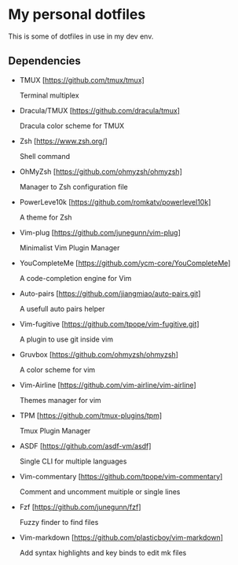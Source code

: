 # My personal dotfiles

This is some of dotfiles in use in my dev env.

## Dependencies

- TMUX [https://github.com/tmux/tmux]

    Terminal multiplex

- Dracula/TMUX [https://github.com/dracula/tmux]

    Dracula color scheme for TMUX

- Zsh [https://www.zsh.org/]

    Shell command

- OhMyZsh [https://github.com/ohmyzsh/ohmyzsh]

    Manager to Zsh configuration file

- PowerLeve10k [https://github.com/romkatv/powerlevel10k]

    A theme for Zsh

- Vim-plug [https://github.com/junegunn/vim-plug]

    Minimalist Vim Plugin Manager

- YouCompleteMe [https://github.com/ycm-core/YouCompleteMe]

    A code-completion engine for Vim

- Auto-pairs [https://github.com/jiangmiao/auto-pairs.git]

    A usefull auto pairs helper

- Vim-fugitive [https://github.com/tpope/vim-fugitive.git]

    A plugin to use git inside vim

- Gruvbox [https://github.com/ohmyzsh/ohmyzsh]

    A color scheme for vim

- Vim-Airline [https://github.com/vim-airline/vim-airline]

    Themes manager for vim

- TPM [https://github.com/tmux-plugins/tpm]

    Tmux Plugin Manager

- ASDF [https://github.com/asdf-vm/asdf]

    Single CLI for multiple languages

- Vim-commentary [https://github.com/tpope/vim-commentary]
    
    Comment and uncomment muitiple or single lines

- Fzf [https://github.com/junegunn/fzf]

    Fuzzy finder to find files

- Vim-markdown [https://github.com/plasticboy/vim-markdown]

    Add syntax highlights and key binds to edit mk files


